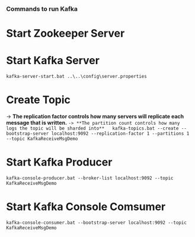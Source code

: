 ### Commands to run Kafka 

# Start Zookeeper Server

# Start Kafka Server
`
kafka-server-start.bat ..\..\config\server.properties
`

# Create Topic
 -> **The replication factor controls how many servers will replicate each message that is written.**
`
 -> **The partition count controls how many logs the topic will be sharded into**  
kafka-topics.bat --create --bootstrap-server localhost:9092 --replication-factor 1 --partitions 1 --topic KafkaReceiveMsgDemo
`

# Start Kafka Producer
`
kafka-console-producer.bat --broker-list localhost:9092 --topic KafkaReceiveMsgDemo
`

# Start Kafka Console Comsumer 
`
kafka-console-consumer.bat --bootstrap-server localhost:9092 --topic KafkaReceiveMsgDemo
`